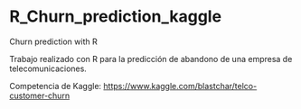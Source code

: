 # R_Churn_prediction_kaggle
Churn prediction with R

Trabajo realizado con R para la predicción de abandono de una empresa de telecomunicaciones.

Competencia de Kaggle:
https://www.kaggle.com/blastchar/telco-customer-churn
